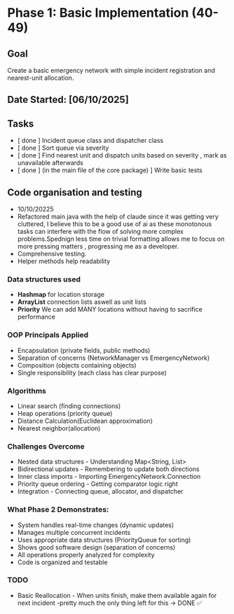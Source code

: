 # Phase 1: Basic Implementation (40-49)

## Goal
Create a basic emergency network with simple incident registration and nearest-unit allocation.

## Date Started: [06/10/2025]

## Tasks
- [ done ] Incident queue class and dispatcher class
- [ done ] Sort queue via severity 
- [ done ] Find nearest unit and dispatch units based on severity , mark as unavailable afterwards
- [ done ] (in the main file of the core package) ] Write basic tests


## Code organisation and testing

- 10/10/20225
- Refactored main java with the help of claude since it was getting very cluttered, I believe this to be a good use of ai as these monotonous tasks can interfere with the flow of solving more complex problems.Spednign less time on trivial formatting allows me to focus on more pressing matters , progressing me as a developer.
- Comprehensive testing.
- Helper methods help readability


### Data structures used
- **Hashmap** for location storage
- **ArrayList** connection lists aswell as unit lists
- **Priority** We can add MANY locations without having to sacrifice performance

### OOP Principals Applied
- Encapsulation (private fields, public methods)
- Separation of concerns (NetworkManager vs EmergencyNetwork)
- Composition (objects containing objects)
- Single responsibility (each class has clear purpose)


### Algorithms
- Linear search (finding connections)
- Heap operations (priority queue)
- Distance Calculation(Euclidean approximation)
- Nearest neighbor(allocation)

### Challenges Overcome
- Nested data structures - Understanding Map<String, List<Connection>>
- Bidirectional updates - Remembering to update both directions
- Inner class imports - Importing EmergencyNetwork.Connection
- Priority queue ordering - Getting comparator logic right
- Integration - Connecting queue, allocator, and dispatcher



### What Phase 2 Demonstrates:
- System handles real-time changes (dynamic updates)
- Manages multiple concurrent incidents
- Uses appropriate data structures (PriorityQueue for sorting)
- Shows good software design (separation of concerns)
- All operations properly analyzed for complexity
- Code is organized and testable

### TODO
- Basic Reallocation - When units finish, make them available again for next incident
-pretty much the only thing left for this -> DONE ✅
